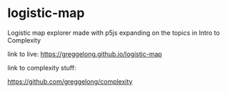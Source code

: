 # logistic-map
Logistic map explorer made with p5js expanding on the topics in Intro to Complexity

link to live:
https://greggelong.github.io/logistic-map

link to complexity stuff:

https://github.com/greggelong/complexity

